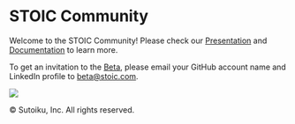# STOIC Community

Welcome to the STOIC Community! Please check our [Presentation](https://stoic-doc.github.io/Community/presentations/User%20Journey.pdf) and [Documentation](https://github.com/stoic-doc/Community/discussions/categories/documentation?discussions_q=what+is+stoic+category%3ADocumentation+sort%3Atop) to learn more.

To get an invitation to the [Beta](https://github.com/stoic-doc/Community/discussions/353), please email your GitHub account name and LinkedIn profile to [beta@stoic.com](mailto:beta@stoic.com).

<img src="https://stoic-doc.github.io/Community/images/illustrations/Teaching%20Cropped.png"></img>

© Sutoiku, Inc. All rights reserved.
